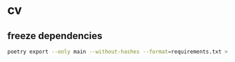 # cv


## freeze dependencies

```sh
poetry export --only main --without-hashes --format=requirements.txt > requirements.txt
```